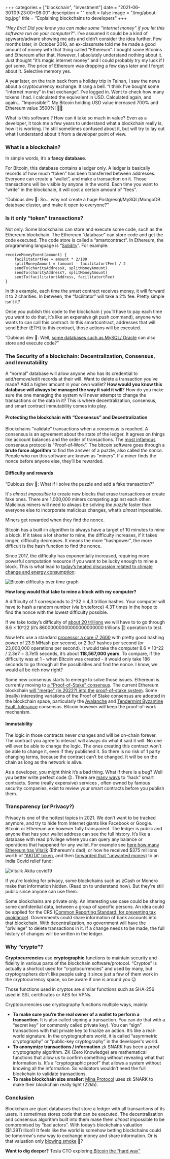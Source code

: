 +++
categories = ["blockchain", "investment"]
date = "2021-06-30T09:23:00+08:00"
description = ""
draft = false
image = "/img/about-bg.jpg"
title = "Explaining blockchains to developers"
+++

_“Hey Eric! Did you know you can make some “internet money” if you let this software run on your computer?”_. I’ve assumed it could be a kind of spyware/adware showing me ads and didn’t consider the idea further. Few months later, in October 2016, an ex-classmate  told me he made a good amount of money with that thing called “Ethereum”. I bought some Bitcoins and Ethereum after that. However, I absolutely understand nothing about it. Just thought “it’s magic internet money” and I could probably try my luck if I got some. The price of Ethereum was dropping a few days later and I forgot about it. Selective memory yes. 

A year later, on the train back from a holiday trip in Tainan, I saw the news about a cryptocurrency exchange. It rang a bell. “I think I’ve bought some “internet money” in that exchange”. I’ve logged in. Went to check how many tokens I had. I calculated the equivalent in USD. Calculated again, and again… “Impossible!”. My Bitcoin holding USD value increased 700% and Ethereum value 3500%! 🤯🤯

What is this software ? How can it take so much in value? Even as a developer, it took me a few years to understand what a blockchain really is, how it is working. I’m still sometimes  confused about it, but will try to lay out what I understand about it from a developer point of view. 


### What is a blockchain?

In simple words, it’s a **fancy database**.

For Bitcoin, this database contains a ledger only. A ledger is basically records of how much “token” has been transferred between addresses. Everyone can create a “wallet”, and make a transaction on it. Those transactions will be visible by anyone in the world. Each time you want to “write” in the blockchain, it will cost a certain amount of “fees”. 

“Dubious dev 🤔: So... why not create a huge Postgresql/MySQL/MongoDB database cluster, and make it open to everyone?” 


### Is it only “token” transactions?

Not only. Some blockchains can store and execute some code, such as the Ethereum blockchain. The Ethereum “database” can store code and get the code executed. The code store is called a “smartcontract”. In Ethereum, the programming language is “[Solidity](https://docs.soliditylang.org/)”. For example:  

```
receiveMoneyEvent(amount) {
	facilitatortFee = amount * 2/100
	splitMoneyAmount = (amount - facilitatortFee) / 2
	sendTo(charityAddressX, splitMoneyAmount)
	sendTo(charityAddressY, splitMoneyAmount)
	sentTo(facilitatortAddress, facilitatortFee)
}
```

In this example, each time the smart contract receives money, it will forward it to 2 charities. In between, the “facilitator” will take a 2% fee.  Pretty simple isn’t it?

Once you publish this code to the blockchain ( you’ll have to pay each time you want to do that, it’s like an expensive git push command), anyone who wants to can call this contract. In this smartcontract, addresses that will send Ether (ETH) to this contract, those actions will be executed. 

“Dubious dev 🤔: Well,  [some databases such as MySQL/ Oracle](https://en.wikipedia.org/wiki/Stored_procedure) can also store and execute code?”


### The Security of a blockchain: Decentralization, Consensus, and Immutability

A “normal” database will allow anyone who has its credential to add/remove/edit records at their will. Want to delete a transaction you’ve made? Add a higher amount in your own wallet? **How would you know this database will always be managed the way it said it will**? How do you make sure the one managing the system will never attempt to change the transactions or the data in it? This is where decentralization, consensus, and smart contract immutability comes into play. 


#### Protecting the blockchain with “Consensus” and Decentralization

Blockchains “validate” transactions when a consensus is reached. A consensus is an agreement about the state of the ledger. It agrees on things like account balances and the order of transactions. The [most infamous](https://cbeci.org/cbeci/comparisons) consensus protocol is “Proof-of-Work”. The bitcoin software goes through a **brute force algorithm** to find the answer of a puzzle, also called _the nonce_. People who run this software are known as “miners”. If a miner finds the nonce before anyone else, they’ll be rewarded. 


#### Difficulty and rewards 

“Dubious dev 🤔: What if I solve the puzzle and add a fake transaction?” 

It's _almost impossible_ to create new blocks that erase transactions or create fake ones. There are 1,000,000 miners competing against each other. Malicious miners will need to always be solving _the puzzle_ faster than everyone else to incorporate malicious changes, what’s _almost_ impossible.

Miners get rewarded when they find the nonce. 

Bitcoin has a built-in algorithm to always have a target of 10 minutes to mine a block. If it takes a lot shorter to mine, the difficulty increases, if it takes longer, difficulty decreases. It means the more “hashpower”, the more difficult is the hash function to find the nonce. 

Since 2017, the difficulty has exponentially increased, requiring more powerful computation resource if you want to be lucky enough to mine a block. This is what lead to [today’s heated discussion related to climate change and energy consumption](https://www.ft.com/content/1aecb2db-8f61-427c-a413-3b929291c8ac): 

![Bitcoin difficulty over time graph](/img/explaining-blockchain-developers/bitcoin-difficulty.png)
 

**How long would that take to mine a block with my computer?**

A difficulty of 1 corresponds to 2^32 = 4,3 trillion hashes. Your computer will have to hash a random number (via bruteforce) 4.3T times in the hope to find the nonce with the lowest difficulty possible. 

If we take today’s difficulty of [about 20 trillions](https://www.blockchain.com/charts/difficulty) we will have to to go through 8.6 × 10^22 (it’s 86000000000000000000000 trillions 🤪) operation to test. 

Now let’s use a standard [processor a core i7 2600](https://en.bitcoin.it/wiki/Non-specialized_hardware_comparison)  with pretty good hashing power of 23.9 MHash per second, or 2.3e7 hashes per second (or 23,000,000 operations per second). It would take the computer 8.6 × 10^22 / 2.3e7 = 3.7e15 seconds, it’s about **118,567,000 years**. To compare, if the difficulty was at 1 - when Bitcoin was created - it would only take 186 seconds to go through all the possibilities and find the nonce. I know, we would all be rich now right?


Some new consensus starts to emerge to solve those issues. Ethereum is currently moving to [a “Proof-of-Stake” consensus](https://ethereum.org/en/developers/docs/consensus-mechanisms/pos/). The current Ethereum blockchain [will "merge" (in 2022?) into the proof-of-stake system](https://ethereum.org/en/eth2/merge/). Some (really) interesting variations of the Proof of Stake consensus are adopted in the blockchain space, particularly the [Avalanche](https://docs.avax.network/learn/platform-overview/avalanche-consensus) and [Tendermint Byzantine Fault Tolerance](https://arxiv.org/abs/1807.04938) consensus. Bitcoin however will keep the proof-of-work mechanism. 


#### Immutability

The logic in those contracts never changes and will be on-chain forever. The contract you agree to interact will always do what it said it will. No one will ever be able to change the logic. The ones creating this contract won’t be able to change it, even if they published it. So there is no risk of 1 party changing terms, because the contract can’t be changed. It will be on the chain as long as the network is alive. 

As a developer, you might think it’s a bad thing. What if there is a bug?  Well you better write perfect code 😉. There are [many ways](https://www.dasp.co/) to “hack” smart contracts. Some (really expensive) services , often owned by famous  security companies, exist to review your smart contracts before you publish them.


### Transparency (or Privacy?)

Privacy is one of the hottest topics in 2021. We don’t want to be tracked anymore, and try to hide from Internet giants like Facebook or Google. Bitcoin or Ethereum are however fully transparent. The ledger is public and anyone that has your wallet address can see the full history. It’s like a database with read privilege where you can query any balance or operations that happened for any wallet. For example see [here how many Ethereum has Vitalik](https://etherscan.io/address/0xab5801a7d398351b8be11c439e05c5b3259aec9b) (Ethereum's dad), or how he received $375 millions worth of [“AKITA” token](https://www.akitatoken.net/), and then [forwarded that "unwanted money)](https://etherscan.io/tx/0x2fb8b58f85ab4773da00771f7f1e1a9eacf99af0ef3310b75ebcd017099f7b3c) to an India Covid relief fund: 


![Vitalik Akita covid19](/img/explaining-blockchain-developers/vitalik-akita.png)




If you're looking for privacy, some blockchains such as zCash or Monero make that information hidden. (Read on to understand how). But they're still public since anyone can use them.

Some blockchains are private only. An interesting use case could be sharing some confidential data, between a group of  specific persons. An idea could be applied for the CRS ([Common Reporting Standard, for preventing tax avoidance](https://www.oecd.org/tax/automatic-exchange/common-reporting-standard/)). Governments could share information of bank accounts into that blockchain. With decentralization, no government will have the "privilege" to delete transactions in it. If a change needs to be made, the full history of changes will be written in the ledger. 


### Why “crypto”?

**Cryptocurrencies** use **cryptographic** functions to maintain security and fidelity in various parts of the blockchain software/protocol. “Cryptos” is actually a shortcut used for “cryptocurrencies” and used by many, but cryptographers don't like people using it since just a few of them work in the cryptocurrency space, so be aware if one is around you 😉

Those functions used in cryptos are similar functions such as SHA-256 used in SSL certificates or AES for VPNs. 

Cryptocurrencies use cryptography functions multiple ways, mainly: 



*   **To make sure you’re the real owner of a wallet to perform a transaction**. It is also called signing a transaction. You can do that with a “secret key” (or commonly called private key). You can “sign” transactions with that private key to finalize an action. It’s like a real-world signature. In the cryptographers world, it is called “asymmetric cryptography” or  “public-key cryptography” in the developer's world.
*   **To anonymize transactions / information** zk SNARK has been a proof cryptography algorithm. ZK (Zero Knowledge) are mathematical functions that allow us to confirm something without revealing what that information is. It’s a “cryptographic proof” that allows a system without knowing all the information. So validators wouldn’t need the full blockchain to validate transactions. 
*   **To make blockchain size smaller**:  [Mina Protocol](https://minaprotocol.com/tech) uses zk SNARK to make their blockchain really light (22kb). 


### Conclusion

Blockchain are giant databases that store a ledger with all transactions of its users. It  sometimes stores code that can be executed. The decentralization and consensus algorithm built into them make them _almost_ impossible to be compromised by “bad actors”. With today’s blockchains valuation ($1.39Trillion!) It feels like the world is somehow betting blockchains could be tomorrow's new way to exchange money and share information. Or is that valuation only [blowing smoke](https://crypto-anonymous-2021.medium.com/the-bit-short-inside-cryptos-doomsday-machine-f8dcf78a64d3) 🤔?

**Want to dig deeper?** Tesla CTO exploring[ Bitcoin the “hard way”](https://karpathy.github.io/2021/06/21/blockchain/) 